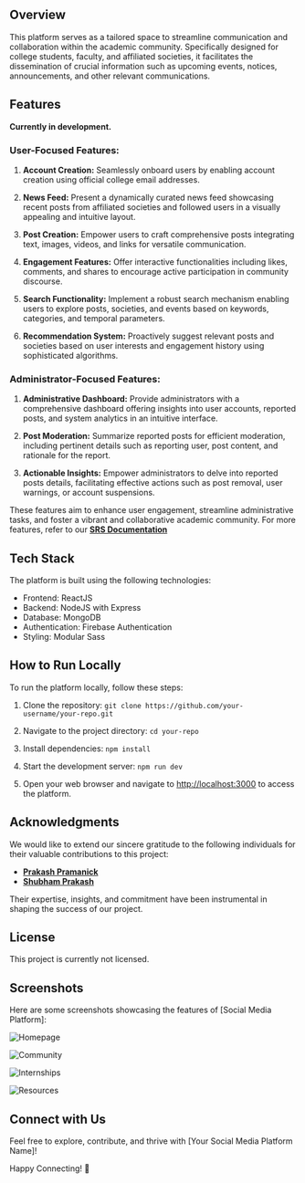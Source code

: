 ## Overview

This platform serves as a tailored space to streamline communication and collaboration within the academic community. Specifically designed for college students, faculty, and affiliated societies, it facilitates the dissemination of crucial information such as upcoming events, notices, announcements, and other relevant communications.

## Features

**Currently in development.**

### User-Focused Features:

1. **Account Creation:** Seamlessly onboard users by enabling account creation using official college email addresses.
  
2. **News Feed:** Present a dynamically curated news feed showcasing recent posts from affiliated societies and followed users in a visually appealing and intuitive layout.
  
3. **Post Creation:** Empower users to craft comprehensive posts integrating text, images, videos, and links for versatile communication.
  
4. **Engagement Features:** Offer interactive functionalities including likes, comments, and shares to encourage active participation in community discourse.
  
5. **Search Functionality:** Implement a robust search mechanism enabling users to explore posts, societies, and events based on keywords, categories, and temporal parameters.
  
6. **Recommendation System:** Proactively suggest relevant posts and societies based on user interests and engagement history using sophisticated algorithms.

### Administrator-Focused Features:

1. **Administrative Dashboard:** Provide administrators with a comprehensive dashboard offering insights into user accounts, reported posts, and system analytics in an intuitive interface.
  
2. **Post Moderation:** Summarize reported posts for efficient moderation, including pertinent details such as reporting user, post content, and rationale for the report.
  
3. **Actionable Insights:** Empower administrators to delve into reported posts details, facilitating effective actions such as post removal, user warnings, or account suspensions.

These features aim to enhance user engagement, streamline administrative tasks, and foster a vibrant and collaborative academic community.
For more features, refer to our **[SRS Documentation](https://docs.google.com/document/d/1_RNNwUKHba_-IL5_A86L3PYQ1546jdew2NcXapZSYRQ/edit?usp=sharing)**

## Tech Stack

The platform is built using the following technologies:
- Frontend: ReactJS
- Backend: NodeJS with Express
- Database: MongoDB
- Authentication: Firebase Authentication
- Styling: Modular Sass

## How to Run Locally

To run the platform locally, follow these steps:

1. Clone the repository:
`git clone https://github.com/your-username/your-repo.git`

2. Navigate to the project directory:
`cd your-repo`

3. Install dependencies:
`npm install`

4. Start the development server:
`npm run dev`

5. Open your web browser and navigate to [http://localhost:3000](http://localhost:3000) to access the platform.

## Acknowledgments

We would like to extend our sincere gratitude to the following individuals for their valuable contributions to this project:

- **[Prakash Pramanick](https://github.com/prakash2003pramanick)**
- **[Shubham Prakash](https://github.com/ShubhamPrakash26)**

Their expertise, insights, and commitment have been instrumental in shaping the success of our project.

## License

This project is currently not licensed.

## Screenshots

Here are some screenshots showcasing the features of [Social Media Platform]:

![Homepage](https://uploads-ssl.webflow.com/65e4aa9d7c506b88d60a346e/66098ec95f04886eb0d42ad3_zrCrXQYEBMIg.png)   

![Community](https://uploads-ssl.webflow.com/65e4aa9d7c506b88d60a346e/66098f2ba2dd5862e9bf67b3_BhrmKKtwAVoL.png)

![Internships](https://uploads-ssl.webflow.com/65e4aa9d7c506b88d60a346e/66098fb4a9a1ca9e3d8ee3ba_eHFLkLBIDGb1.png)  

![Resources](https://uploads-ssl.webflow.com/65e4aa9d7c506b88d60a346e/66098ff9d3a32bb0fdfd07fa_E72KqFkxxo9J.png)

## Connect with Us

Feel free to explore, contribute, and thrive with [Your Social Media Platform Name]!

Happy Connecting! 🚀
